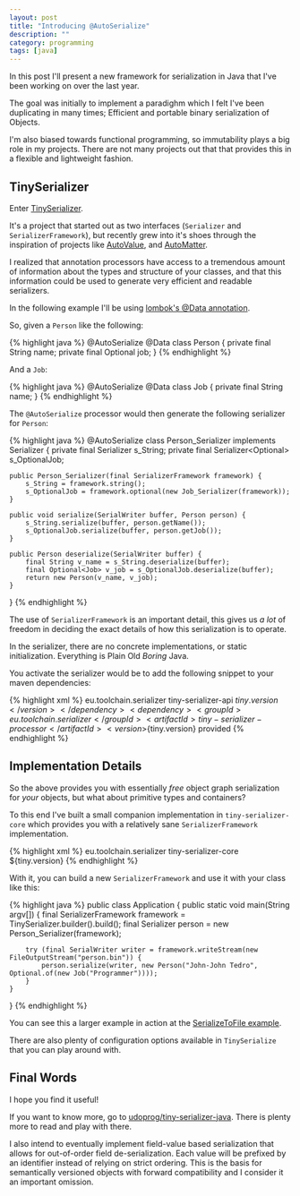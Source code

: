 ```yaml
---
layout: post
title: "Introducing @AutoSerialize"
description: ""
category: programming
tags: [java]
---
```


In this post I'll present a new framework for serialization in Java that I've
been working on over the last year.

The goal was initially to implement a paradighm which I felt I've been
duplicating in many times; Efficient and portable binary serialization of
Objects.

I'm also biased towards functional programming, so immutability plays a big
role in my projects. There are not many projects out that that provides this in
a flexible and lightweight fashion.

<!-- more -->

## TinySerializer

Enter [TinySerializer](https://github.com/udoprog/tiny-serializer-java).

It's a project that started out as two interfaces (`Serializer` and
`SerializerFramework`), but recently grew into it's shoes through the
inspiration of projects like
[AutoValue](https://github.com/google/auto/tree/master/value), and
[AutoMatter](https://github.com/danielnorberg/auto-matter).

I realized that annotation processors have access to a tremendous amount of
information about the types and structure of your classes, and that this
information could be used to generate very efficient and readable serializers.

In the following example I'll be using [lombok's @Data annotation](https://projectlombok.org/features/Data.html).

So, given a `Person` like the following:

{% highlight java %}
@AutoSerialize
@Data
class Person {
    private final String name;
    private final Optional<Job> job;
}
{% endhighlight %}

And a `Job`:

{% highlight java %}
@AutoSerialize
@Data
class Job {
    private final String name;
}
{% endhighlight %}

The `@AutoSerialize` processor would then generate the following serializer
for `Person`:

{% highlight java %}
@AutoSerialize
class Person_Serializer implements Serializer<Person> {
    private final Serializer<String> s_String;
    private final Serializer<Optional<Job>> s_OptionalJob;

    public Person_Serializer(final SerializerFramework framework) {
        s_String = framework.string();
        s_OptionalJob = framework.optional(new Job_Serializer(framework));
    }

    public void serialize(SerialWriter buffer, Person person) {
        s_String.serialize(buffer, person.getName());
        s_OptionalJob.serialize(buffer, person.getJob());
    }

    public Person deserialize(SerialWriter buffer) {
        final String v_name = s_String.deserialize(buffer);
        final Optional<Job> v_job = s_OptionalJob.deserialize(buffer);
        return new Person(v_name, v_job);
    }
}
{% endhighlight %}

The use of `SerializerFramework` is an important detail, this gives us _a lot_
of freedom in deciding the exact details of how this serialization is to
operate.

In the serializer, there are no concrete implementations, or static
initialization. Everything is Plain Old _Boring_ Java.

You activate the serializer would be to add the following snippet to your maven
dependencies:

{% highlight xml %}
<dependencies>
  <dependency>
    <groupId>eu.toolchain.serializer</groupId>
    <artifactId>tiny-serializer-api</artifactId>
    <version>${tiny.version}</version>
  </dependency>
  <dependency>
    <groupId>eu.toolchain.serializer</groupId>
    <artifactId>tiny-serializer-processor</artifactId>
    <version>${tiny.version}</version>
    <scope>provided</scope>
  </dependency>
</dependencies>
{% endhighlight %}

## Implementation Details

So the above provides you with essentially _free_ object graph serialization
for _your_ objects, but what about primitive types and containers?

To this end I've built a small companion implementation in
`tiny-serializer-core` which provides you with a relatively sane
`SerializerFramework` implementation.

{% highlight xml %}
<dependency>
  <groupId>eu.toolchain.serializer</groupId>
  <artifactId>tiny-serializer-core</artifactId>
  <version>${tiny.version}</version>
</dependency>
{% endhighlight %}

With it, you can build a new `SerializerFramework` and use it with your class
like this:

{% highlight java %}
public class Application {
    public static void main(String argv[]) {
        final SerializerFramework framework = TinySerializer.builder().build();
        final Serializer<Person> person = new Person_Serializer(framework);

        try (final SerialWriter writer = framework.writeStream(new FileOutputStream("person.bin")) {
            person.serialize(writer, new Person("John-John Tedro", Optional.of(new Job("Programmer"))));
        }
    }
}
{% endhighlight %}

You can see this a larger example in action at the [SerializeToFile
example](https://github.com/udoprog/tiny-serializer-java/blob/master/tiny-serializer-examples/src/main/java/eu/toolchain/examples/SerializeToFile.java).

There are also plenty of configuration options available in `TinySerialize`
that you can play around with.

## Final Words

I hope you find it useful!

If you want to know more, go to [udoprog/tiny-serializer-java](https://github.com/udoprog/tiny-serializer-java).
There is plenty more to read and play with there.

I also intend to eventually implement field-value based serialization that
allows for out-of-order field de-serialization.
Each value will be prefixed by an identifier instead of relying on strict
ordering.
This is the basis for semantically versioned objects with forward
compatibility and I consider it an important omission.
